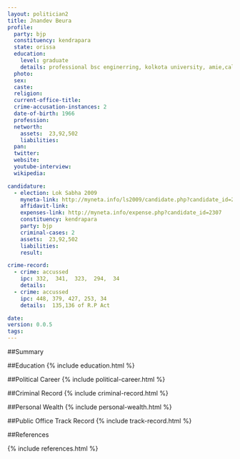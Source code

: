 ```yaml
---
layout: politician2
title: Jnandev Beura
profile: 
  party: bjp
  constituency: kendrapara
  state: orissa
  education: 
    level: graduate
    details: professional bsc enginerring, kolkota university, amie,calcutta university
  photo: 
  sex: 
  caste: 
  religion: 
  current-office-title: 
  crime-accusation-instances: 2
  date-of-birth: 1966
  profession: 
  networth: 
    assets:  23,92,502
    liabilities: 
  pan: 
  twitter: 
  website: 
  youtube-interview: 
  wikipedia: 

candidature: 
  - election: Lok Sabha 2009
    myneta-link: http://myneta.info/ls2009/candidate.php?candidate_id=2307
    affidavit-link: 
    expenses-link: http://myneta.info/expense.php?candidate_id=2307
    constituency: kendrapara 
    party: bjp
    criminal-cases: 2
    assets:  23,92,502
    liabilities: 
    result:  

crime-record: 
  - crime: accussed
    ipc: 332,  341,  323,  294,  34
    details:    
  - crime: accussed
    ipc: 448, 379, 427, 253, 34
    details:  135,136 of R.P Act  

date: 
version: 0.0.5
tags: 
---
```

##Summary


##Education
{% include education.html %}


##Political Career
{% include political-career.html %}


##Criminal Record
{% include criminal-record.html %}


##Personal Wealth
{% include personal-wealth.html %}


##Public Office Track Record
{% include track-record.html %}


##References


{% include references.html %}